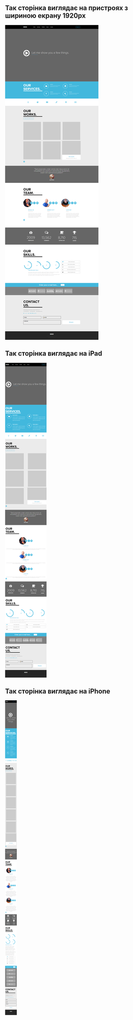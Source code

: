 ## Так сторінка виглядає на пристроях з шириною екрану 1920px
![1920px](./images/pages/page1920.png)
## Так сторінка виглядає на iPad
![iPad](./images/pages/page%20iPad.png)
## Так сторінка виглядає на iPhone
![iPhone](./images/pages/page%20iPhone%2012pro.png)